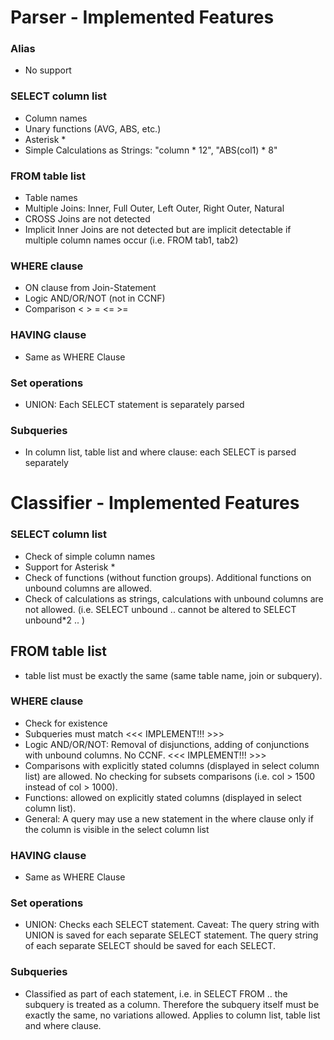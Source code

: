 # Parser - Implemented Features

### Alias

* No support 

### SELECT column list

* Column names
* Unary functions (AVG, ABS, etc.)
* Asterisk *
* Simple Calculations as Strings: "column \* 12", "ABS(col1) \* 8"

### FROM table list

* Table names
* Multiple Joins: Inner, Full Outer, Left Outer, Right Outer, Natural
* CROSS Joins are not detected
* Implicit Inner Joins are not detected but are implicit detectable if multiple column names occur (i.e. FROM tab1, tab2)

### WHERE clause

* ON clause from Join-Statement 
* Logic AND/OR/NOT (not in CCNF)
* Comparison < > = <= >=

### HAVING clause

* Same as WHERE Clause

### Set operations

* UNION: Each SELECT statement is separately parsed

### Subqueries

* In column list, table list and where clause: each SELECT is parsed separately



# Classifier - Implemented Features

### SELECT column list

* Check of simple column names
* Support for Asterisk * 
* Check of functions (without function groups). Additional functions on unbound columns are allowed.
* Check of calculations as strings, calculations with unbound columns are not allowed. (i.e. SELECT unbound .. cannot be altered to SELECT unbound*2 .. )

## FROM table list

* table list must be exactly the same (same table name, join or subquery).

### WHERE clause

* Check for existence
* Subqueries must match   <<< IMPLEMENT!!! >>>
* Logic AND/OR/NOT: Removal of disjunctions, adding of conjunctions with unbound columns. No CCNF. <<< IMPLEMENT!!! >>>
* Comparisons with explicitly stated columns (displayed in select column list) are allowed. No checking for subsets comparisons (i.e. col > 1500 instead of col > 1000).
* Functions: allowed on explicitly stated columns (displayed in select column list).
* General: A query may use a new statement in the where clause only if the column is visible in the select column list

### HAVING clause

* Same as WHERE Clause

### Set operations

* UNION: Checks each SELECT statement. Caveat: The query string with UNION is saved for each separate SELECT statement. The query string of each separate SELECT should be saved for each SELECT.

### Subqueries

* Classified as part of each statement, i.e. in SELECT <subquery> FROM .. the subquery is treated as a column. Therefore the subquery itself must be exactly the same, no variations allowed. Applies to column list, table list and where clause.

